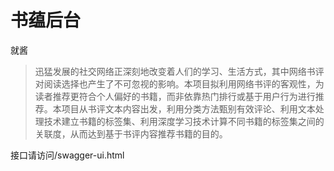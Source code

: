 # 书蕴后台
就酱
>迅猛发展的社交网络正深刻地改变着人们的学习、生活方式，其中网络书评对阅读选择也产生了不可忽视的影响。本项目拟利用网络书评的客观性，为读者推荐更符合个人偏好的书籍，而非依靠热门排行或基于用户行为进行推荐。本项目从书评文本内容出发，利用分类方法甄别有效评论、利用文本处理技术建立书籍的标签集、利用深度学习技术计算不同书籍的标签集之间的关联度，从而达到基于书评内容推荐书籍的目的。

接口请访问/swagger-ui.html